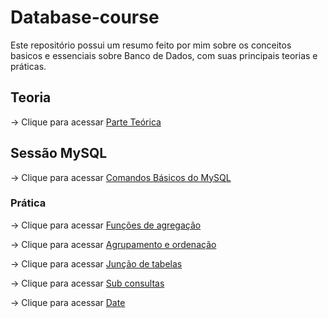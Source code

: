 # Database-course

Este repositório possui um resumo feito por mim sobre os conceitos basicos e essenciais sobre Banco de Dados, com suas principais teorias e práticas.


## Teoria

-> Clique para acessar [Parte Teórica](/Teoria.md)

## Sessão MySQL 

-> Clique para acessar [Comandos Básicos do MySQL](/MySQL/Comandos%20Basicos%20MySQL.md)

### Prática

-> Clique para acessar [Funções de agregação](/MySQL/agregacao/05-funcoes-de-agregacao.sql)

-> Clique para acessar [Agrupamento e ordenação](/MySQL/agrupamento/06-agrupamento-e-ordenacao.sql)

-> Clique para acessar [Junção de tabelas](/MySQL/juncao/04-juncao-de-tabelas.sql)

-> Clique para acessar [Sub consultas](/MySQL/sub_consultas/08-sub-consultas.sql)

-> Clique para acessar [Date](/MySQL/date/18-pratica-sql-secao05-parte6.sql)


